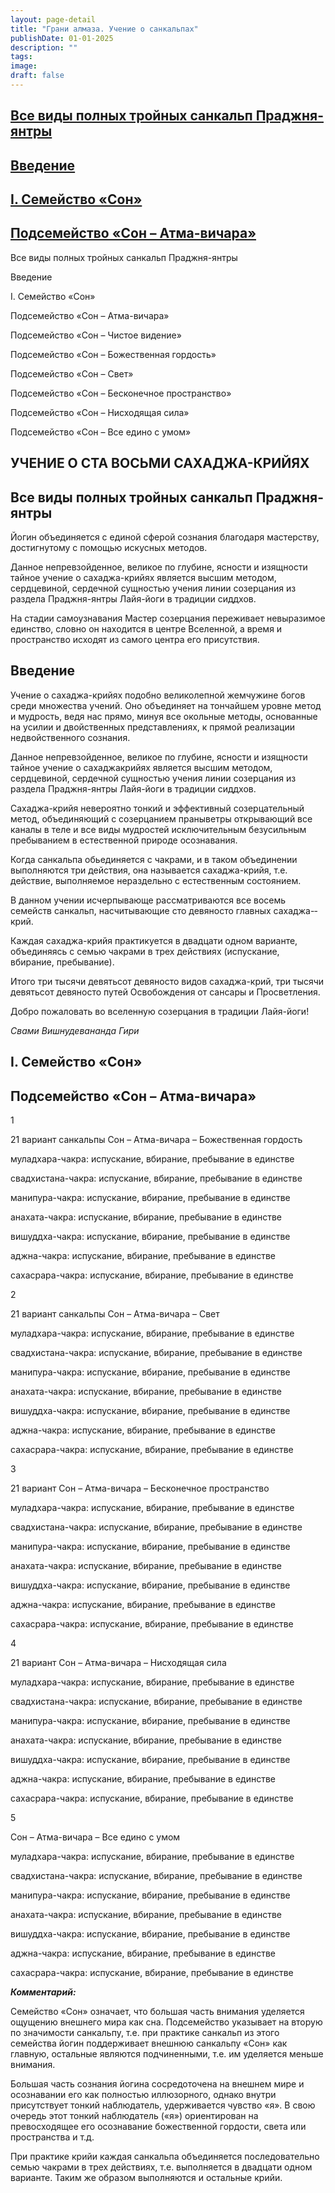 ```yaml
---
layout: page-detail
title: "Грани алмаза. Учение о санкальпах"
publishDate: 01-01-2025
description: ""
tags:
image:
draft: false
---
```


## [Все виды полных тройных санкальп Праджня-янтры](#1)

## [Введение](#2)

## [I. Семейство «Сон»](#3)

## [Подсемейство «Сон – Атма-вичара»](#4)

  
 Все виды полных тройных санкальп Праджня-янтры  
  
 Введение   
  
 I. Семейство «Сон»  
  
 Подсемейство «Сон – Атма-вичара»  
  
 Подсемейство «Сон – Чистое видение»  
  
 Подсемейство «Сон – Божественная гордость»  
  
 Подсемейство «Сон – Свет»  
  
 Подсемейство «Сон – Бесконечное пространство»  
  
 Подсемейство «Сон – Нисходящая сила»  
  
 Подсемейство «Сон – Все едино с умом»   
  
## УЧЕНИЕ О СТА ВОСЬМИ САХАДЖА-КРИЙЯХ

## 

## Все виды полных тройных санкальп Праджня-янтры

Йогин объединяется с единой сферой сознания благодаря мастерству, достигнутому с помощью искусных методов. 

Данное непревзойденное, великое по глубине, ясности и изящности тайное учение о сахаджа­-крийях является высшим методом, сердцевиной, сердечной сущностью учения линии созерцания из раздела Праджня-янтры Лайя-йоги в традиции сиддхов. 

На стадии самоузнавания Мастер созерцания переживает невыразимое единство, словно он находится в центре Вселенной, а время и пространство исходят из самого центра его присутствия. 

## 

## Введение

Учение о сахаджа­-крийях подобно великолепной жемчужине богов среди множества учений. Оно объединяет на тончайшем уровне метод и мудрость, ведя нас прямо, минуя все окольные методы, основанные на усилии и двойственных представлениях, к прямой реализации недвойственного сознания. 

Данное непревзойденное, великое по глубине, ясности и изящности тайное учение о сахаджа­крийях является высшим методом, сердцевиной, сердечной сущностью учения линии созерцания из раздела Праджня-янтры Лайя-йоги в традиции сиддхов. 

Сахаджа-крийя невероятно тонкий и эффективный созерцательный метод, объединяющий с созерцанием праны­ветры открывающий все каналы в теле и все виды мудростей исключительным безусильным пребыванием в естественной природе осознавания. 

Когда санкальпа обьединяется с чакрами, и в таком объединении выполняются три действия, она называется сахаджа-­крийя, т.е. действие, выполняемое нераздельно с естественным состоянием. 

В данном учении исчерпывающе рассматриваются все восемь семейств санкальп, насчитывающие сто девяносто главных сахаджа-­крий. 

Каждая сахаджа-­крийя практикуется в двадцати одном варианте, объединяясь с семью чакрами в трех действиях (испускание, вбирание, пребывание). 

Итого три тысячи девятьсот девяносто видов сахаджа-­крий, три тысячи девятьсот девяносто путей Освобождения от сансары и Просветления. 

Добро пожаловать во вселенную созерцания в традиции Лайя-йоги! 

_Свами Вишнудевананда Гири_ 

## 

## I. Семейство «Сон»

## 

## Подсемейство «Сон – Атма-вичара»

1 

21 вариант санкальпы Сон – Атма-вичара – Божественная гордость 

муладхара-чакра: испускание, вбирание, пребывание в единстве 

свадхистана-чакра: испускание, вбирание, пребывание в единстве 

манипура-чакра: испускание, вбирание, пребывание в единстве 

анахата-чакра: испускание, вбирание, пребывание в единстве 

вишуддха-чакра: испускание, вбирание, пребывание в единстве 

аджна-чакра: испускание, вбирание, пребывание в единстве 

сахасрара-чакра: испускание, вбирание, пребывание в единстве 

2 

21 вариант санкальпы Сон – Атма-вичара – Свет 

муладхара-чакра: испускание, вбирание, пребывание в единстве 

свадхистана-чакра: испускание, вбирание, пребывание в единстве 

манипура-чакра: испускание, вбирание, пребывание в единстве 

анахата-чакра: испускание, вбирание, пребывание в единстве 

вишуддха-чакра: испускание, вбирание, пребывание в единстве 

аджна-чакра: испускание, вбирание, пребывание в единстве 

сахасрара-чакра: испускание, вбирание, пребывание в единстве 

3 

21 вариант Сон – Атма-вичара – Бесконечное пространство 

муладхара-чакра: испускание, вбирание, пребывание в единстве 

свадхистана-чакра: испускание, вбирание, пребывание в единстве 

манипура-чакра: испускание, вбирание, пребывание в единстве 

анахата-чакра: испускание, вбирание, пребывание в единстве 

вишуддха-чакра: испускание, вбирание, пребывание в единстве 

аджна-чакра: испускание, вбирание, пребывание в единстве 

сахасрара-чакра: испускание, вбирание, пребывание в единстве 

4 

21 вариант Сон – Атма-вичара – Нисходящая сила 

муладхара-чакра: испускание, вбирание, пребывание в единстве 

свадхистана-чакра: испускание, вбирание, пребывание в единстве 

манипура-чакра: испускание, вбирание, пребывание в единстве 

анахата-чакра: испускание, вбирание, пребывание в единстве 

вишуддха-чакра: испускание, вбирание, пребывание в единстве 

аджна-чакра: испускание, вбирание, пребывание в единстве 

сахасрара-чакра: испускание, вбирание, пребывание в единстве 

5 

Сон – Атма-вичара – Все едино с умом 

муладхара-чакра: испускание, вбирание, пребывание в единстве 

свадхистана-чакра: испускание, вбирание, пребывание в единстве 

манипура-чакра: испускание, вбирание, пребывание в единстве 

анахата-чакра: испускание, вбирание, пребывание в единстве 

вишуддха-чакра: испускание, вбирание, пребывание в единстве 

аджна-чакра: испускание, вбирание, пребывание в единстве 

сахасрара-чакра: испускание, вбирание, пребывание в единстве 

**_Комментарий:_** 

Семейство «Сон» означает, что большая часть внимания уделяется ощущению внешнего мира как сна. Подсемейство указывает на вторую по значимости санкальпу, т.е. при практике санкальп из этого семейства йогин поддерживает внешнюю санкальпу «Сон» как главную, остальные являются подчиненными, т.е. им уделяется меньше внимания. 

Большая часть сознания йогина сосредоточена на внешнем мире и осознавании его как полностью иллюзорного, однако внутри присутствует тонкий наблюдатель, удерживается чувство «я». В свою очередь этот тонкий наблюдатель («я») ориентирован на превосходящее его осознавание божественной гордости, света или пространства и т.д. 

При практике крийи каждая санкальпа объединяется последовательно семью чакрами в трех действиях, т.е. выполняется в двадцати одном варианте. Таким же образом выполняются и остальные крийи. 
